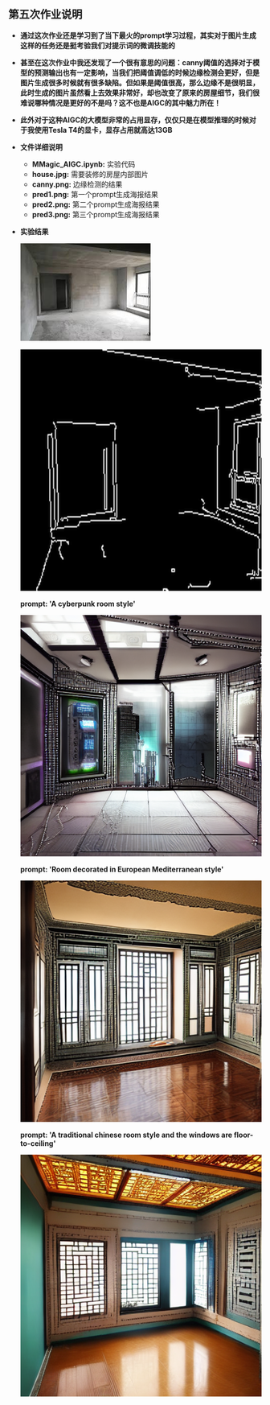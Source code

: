 ## 第五次作业说明

- **通过这次作业还是学习到了当下最火的prompt学习过程，其实对于图片生成这样的任务还是挺考验我们对提示词的微调技能的**
- **甚至在这次作业中我还发现了一个很有意思的问题：canny阈值的选择对于模型的预测输出也有一定影响，当我们把阈值调低的时候边缘检测会更好，但是图片生成很多时候就有很多缺陷。但如果是阈值很高，那么边缘不是很明显，此时生成的图片虽然看上去效果非常好，却也改变了原来的房屋细节，我们很难说哪种情况是更好的不是吗？这不也是AIGC的其中魅力所在！**
- **此外对于这种AIGC的大模型非常的占用显存，仅仅只是在模型推理的时候对于我使用Tesla T4的显卡，显存占用就高达13GB**

- **文件详细说明**

    - **MMagic_AIGC.ipynb:** 实验代码
    - **house.jpg:** 需要装修的房屋内部图片
    - **canny.png:** 边缘检测的结果
    - **pred1.png:** 第一个prompt生成海报结果
    - **pred2.png:** 第二个prompt生成海报结果
    - **pred3.png:** 第三个prompt生成海报结果

- **实验结果**

    ![img](house.jpg)
    
    ![img](canny.png)

    **prompt: 'A cyberpunk room style'**

    ![img](pred1.png)

    **prompt: 'Room decorated in European Mediterranean style'**

    ![img](pred2.png)

    **prompt: 'A traditional chinese room style and the windows are floor-to-ceiling'**

    ![img](pred3.png)